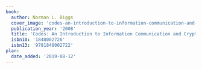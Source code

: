 ```yaml
---
book:
  author: Norman L. Biggs
  cover_image: 'codes-an-introduction-to-information-communication-and-cryptography.jpg'
  publication_year: '2008'
  title: 'Codes: An Introduction to Information Communication and Cryptography'
  isbn10: '1848002726'
  isbn13: '9781848002722'
plan:
  date_added: '2019-08-12'
---
```

